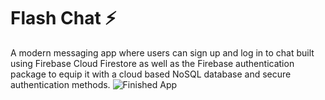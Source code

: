 # Flash Chat ⚡️
A modern messaging app where users can sign up and log in to chat built using Firebase Cloud Firestore as well as the Firebase authentication package to equip it with a cloud based NoSQL database and secure authentication methods.
![Finished App](https://github.com/londonappbrewery/Images/blob/master/flash_chat_flutter_demo.gif)